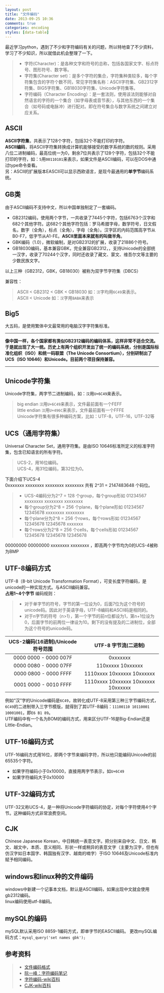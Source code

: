 ```yaml
---
layout: post
title: "文件编码"
date: 2013-09-25 10:36
comments: true
categories: encoding
styles: [data-table]
---
```



最近学习python，遇到了不少和字符编码有关的问题，所以特地查了不少资料，学习了不少知识，所以就借此机会整理了一下。    

> - 字符(Character)：是各种文字和符号的总称，包括各国家文字、标点符号、图形符号、数字等。    
> - 字符集(Character set)：是多个字符的集合，字符集种类较多，每个字符集包含的字符个数不同，常见字符集名称：ASCII字符集、GB2312字符集、BIG5字符集、GB18030字符集、Unicode字符集等。    
> - 字符编码（Character Encoding）：是一套法则，使用该法则能够对自然语言的字符的一个集合（如字母表或音节表），与其他东西的一个集合（如号码或电脉冲）进行配对。即在符号集合与数字系统之间建立对应关系。

<!--more-->
ASCII
--------------------
**ASCII字符集**，共表示了128个字符，包括32个不能打印的字符。    
**ASCII编码**，将ASCII字符集转换成计算机能够接受的数字系统的数的规则。采用八位二进制编码，最高位统一为0，剩余7位共表示了128个字符，包括32个不能打印的字符，如：`5`用`00110101`来表示，如果文件是ASCII编码，可以在DOS中通过type命令查看。   
另：ASCII的扩展版本EASCII可以显示西欧语言，是现今最通用的**单字节**编码系统。

GB类
---------------------
由于ASCII编码不支持中文，所以中国单独制定了一套编码。
- GB2312编码，使用两个字节，一共收录了7445个字符，包括6763个汉字和682个其他字符。这682个其他字符包括：罗马希腊字母，数学符号，日文假名，数字（全角），标点（全角），字母（全角）。汉字区的内码范围高字节从B0-F7，低字节从A1-FE。**ASCII里面本来就有的叫做半角**。
- GBK编码（1.0），微软编制，是对GB2312的扩展，收录了21886个符号。
- GB18030编码，基本兼容GBK，完全兼容GB2312，，支持Unicode的全部统一汉字，收录了70244个汉字，同时还收录了藏文、蒙文、维吾尔文等主要的少数民族文字。

以上三种（GB2312，GBK，GB18030）被称为双字节字符集（DBCS）    

兼容性：
> ASCII < GB2312 < GBK < GB18030   如：`汉`字均用`6C49`来表示。    
> ASCII < Unicode 如：`汉`字用`BABA`来表示

Big5
----------------------
大五码，是使用繁体中文最常用的电脑汉字字符集标准。

    
    
************************
**像中国一样，各个国家都有类似GB2312编码的编码体系，这样非常不适合交流。于是就出现了大一统。历史上有两个组织开发出了统一的编码系统，分别是国际标准化组织（ISO）和统一码联盟（The Unicode Consortium），分别研制出了UCS（ISO 10646）和Unicode。目前两个项目保持兼容。**
************************

Unicode字符集
-------------------------
Unicode字符集，两字节二进制编码，如：`汉`用`U+6C49`来表示。
  > big endian `汉`用`U+6C49`来表示，文件最前面有一个FEFF    
  > little endian `汉`用`U+496C`来表示，文件最前面有一个FFFE    
Unicode字符集有很多种编码方案，比如：UTF-8，UTF-16，UTF-32等

UCS（通用字符集）
--------------------------------
Universal Character Set，通用字符集。是由ISO 10646标准所定义的标准字符集，包含已知语言的所有字符。
> UCS-2，用16位编码。    
> UCS-4，用31位编码，第32位为0。

下面介绍下UCS-4       
0xxxxxxx xxxxxxxx xxxxxxxx xxxxxxxx 共有 2^31 = 2147483648 个码位。
> - UCS-4编码分为2^7 = 128 个group，每个group形如 01234567 xxxxxxxx xxxxxxxx xxxxxxxx
> - 每个group分为2^8 = 256 个plane，每个plane形如 01234567 12345678 xxxxxxxx xxxxxxxx
> - 每个plane分为2^8 = 256 个rows，每个rows形如 01234567 12345678 12345678 xxxxxxx
> - 每个rows分为2^8 = 256 个cells，每个cells形如 01234567 12345678 12345678 12345678

00000000 00000000 xxxxxxxx xxxxxxxx ，即高两个字节均为0的UCS-4被称为BMP 

UTF-8编码方式
---------------------------------------
UTF-8（8-bit Unicode Transformation Format），可变长度字符编码，是unicode的一种实现方式。与ASCII编码兼容。    
**占用1~4个字节**
编码规则：
> - 对于单字节的符号，字节的第一位设为0，后面7位为这个符号的unicode码。因此对于英语字母，UTF-8编码和ASCII码是相同的。
> - 对于n字节的符号（n>1），第一个字节的前n位都设为1，第n+1位设为0，后面字节的前两位一律设为10。剩下的没有提及的二进制位，全部为这个符号的unicode码。

    
UCS-2编码(16进制)/Unicode符号范围|UTF-8 字节流(二进制)
:----------:|:------------:
0000 0000 - 0000 007F | 0xxxxxxx
0000 0080 - 0000 07FF | 110xxxxx 10xxxxxx
0000 0800 - 0000 FFFF | 1110xxxx 10xxxxxx 10xxxxxx
0001 0000 - 0010 FFFF | 1110xxxx 10xxxxxx 10xxxxxx 10xxxxxx

例如“汉”字的Unicode编码是`6C49`，故转化成UTF-8采用第三种三字节编码方式，`6C49`的二进制带入三字节模版，就得到了其UTF-8编码：`11100110 10110001 10001001`，即`E6 B1 89`。    
UTF编码中有一个名为BOM的编码方式，用来区分UTF-16是Big-Endian还是Little-Endian。

UTF-16编码方式
------------------------------------
UTF-16编码方式用16位，即两个字节来编码字符，所以他只能编码Unicode的前65535个字符。    
- 如果字符编码小于0x10000，直接用两字节表示，如`U+6C49`    
- 如果字符编码大于0x10000

UTF-32编码方式
------------------------------------
UTF-32又称UCS-4，是一种将Unicode字符编码的协定，对每个字符使用4个字节。这种编码方式非常浪费空间。

CJK
-----------------------------
Chinese Japanese Korean，中日韩统一表意文字。把分别来自中文、日文、韩文、越文中，本质、意义相同、形状一样或稍异的表意文字（主要为汉字，但也有仿汉字如日本国字、韩国独有汉字、越南的喃字）于ISO 10646及Unicode标准内赋予相同编码。


windows和linux种的文件编码
----------------------------------
windows中新建一个记事本文档，默认是ASCII编码，如果出现中文就会使用gb2312编码。    
linux编码使用utf-8编码。

mySQL的编码
---------------------
mySQL默认采用ISO 8859-1编码方式，即单字节的EASCII编码。
更改mySQL编码方式：`mysql_query('set names gbk');`

参考资料
-------------------------------
> - [文件编码格式](http://www.cnblogs.com/imissherso/articles/640727.html)
> - [阮一峰：字符编码笔记](http://www.ruanyifeng.com/blog/2007/10/ascii_unicode_and_utf-8.html)
> - [字符编码-wiki百科](http://zh.wikipedia.org/zh-cn/%E5%AD%97%E7%AC%A6%E7%BC%96%E7%A0%81)
> - [CJK-wiki百科](http://zh.wikipedia.org/zh-cn/%E4%B8%AD%E6%97%A5%E9%9F%93%E8%B6%8A%E7%B5%B1%E4%B8%80%E8%A1%A8%E6%84%8F%E6%96%87%E5%AD%97)
